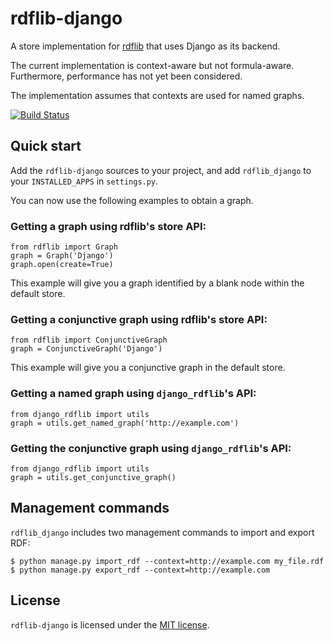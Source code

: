 # rdflib-django

A store implementation for [rdflib](http://pypi.python.org/pypi/rdflib/) that uses Django as its backend. 

The current implementation is context-aware but not formula-aware. Furthermore, performance 
has not yet been considered. 

The implementation assumes that contexts are used for named graphs. 

[![Build Status](https://secure.travis-ci.org/publysher/rdflib-django.png)](http://travis-ci.org/publysher/rdflib-django)

## Quick start

Add the `rdflib-django` sources to your project, and add `rdflib_django` to your `INSTALLED_APPS` in `settings.py`. 

You can now use the following examples to obtain a graph. 

### Getting a graph using rdflib's store API:

	from rdflib import Graph
	graph = Graph('Django')
	graph.open(create=True)

This example will give you a graph identified by a blank node within the default store. 

### Getting a conjunctive graph using rdflib's store API:

	from rdflib import ConjunctiveGraph
	graph = ConjunctiveGraph('Django')

This example will give you a conjunctive graph in the default store.

### Getting a named graph using `django_rdflib`'s API:

	from django_rdflib import utils
	graph = utils.get_named_graph('http://example.com')

### Getting the conjunctive graph using `django_rdflib`'s API:

    from django_rdflib import utils
    graph = utils.get_conjunctive_graph()


## Management commands

`rdflib_django` includes two management commands to import and export RDF:

    $ python manage.py import_rdf --context=http://example.com my_file.rdf
    $ python manage.py export_rdf --context=http://example.com


## License

`rdflib-django` is licensed under the [MIT license](https://raw.github.com/publysher/rdflib-django/master/LICENSE). 
